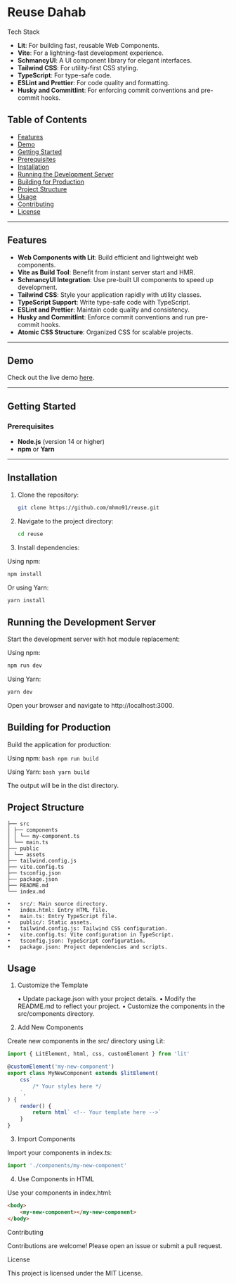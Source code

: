 # Reuse Dahab

Tech Stack

- **Lit**: For building fast, reusable Web Components.
- **Vite**: For a lightning-fast development experience.
- **SchmancyUI**: A UI component library for elegant interfaces.
- **Tailwind CSS**: For utility-first CSS styling.
- **TypeScript**: For type-safe code.
- **ESLint and Prettier**: For code quality and formatting.
- **Husky and Commitlint**: For enforcing commit conventions and pre-commit hooks.

## Table of Contents

- [Features](#features)
- [Demo](#demo)
- [Getting Started](#getting-started)
- [Prerequisites](#prerequisites)
- [Installation](#installation)
- [Running the Development Server](#running-the-development-server)
- [Building for Production](#building-for-production)
- [Project Structure](#project-structure)
- [Usage](#usage)
- [Contributing](#contributing)
- [License](#license)

---

## Features

- **Web Components with Lit**: Build efficient and lightweight web components.
- **Vite as Build Tool**: Benefit from instant server start and HMR.
- **SchmancyUI Integration**: Use pre-built UI components to speed up development.
- **Tailwind CSS**: Style your application rapidly with utility classes.
- **TypeScript Support**: Write type-safe code with TypeScript.
- **ESLint and Prettier**: Maintain code quality and consistency.
- **Husky and Commitlint**: Enforce commit conventions and run pre-commit hooks.
- **Atomic CSS Structure**: Organized CSS for scalable projects.

---

## Demo

Check out the live demo [here](https://reusedahab.netlify.app/).

---

## Getting Started

### Prerequisites

- **Node.js** (version 14 or higher)
- **npm** or **Yarn**

---

## Installation

1. Clone the repository:

   ```bash
   git clone https://github.com/mhmo91/reuse.git
   ```

2. Navigate to the project directory:

   ```bash
   cd reuse
   ```

3. Install dependencies:

Using npm:

```bash
npm install
```

Or using Yarn:

```bash
yarn install
```

## Running the Development Server

Start the development server with hot module replacement:

Using npm:

```bash
npm run dev
```

Using Yarn:

```bash
yarn dev
```

Open your browser and navigate to http://localhost:3000.

## Building for Production

Build the application for production:

Using npm: `bash npm run build`

Using Yarn: `bash yarn build`

The output will be in the dist directory.

## Project Structure

```
├── src
│ ├── components
│ │ └── my-component.ts
│ └── main.ts
├── public
│ └── assets
├── tailwind.config.js
├── vite.config.ts
├── tsconfig.json
├── package.json
├── README.md
└── index.md
```

    •	src/: Main source directory.
    •	index.html: Entry HTML file.
    •	main.ts: Entry TypeScript file.
    •	public/: Static assets.
    •	tailwind.config.js: Tailwind CSS configuration.
    •	vite.config.ts: Vite configuration in TypeScript.
    •	tsconfig.json: TypeScript configuration.
    •	package.json: Project dependencies and scripts.

## Usage

1. Customize the Template

   • Update package.json with your project details.
   • Modify the README.md to reflect your project.
   • Customize the components in the src/components directory.

2. Add New Components

Create new components in the src/ directory using Lit:

```ts
import { LitElement, html, css, customElement } from 'lit'

@customElement('my-new-component')
export class MyNewComponent extends $litElement(
	css`
		/* Your styles here */
	`,
) {
	render() {
		return html` <!-- Your template here -->`
	}
}
```

3. Import Components

Import your components in index.ts:

```ts
import './components/my-new-component'
```

4. Use Components in HTML

Use your components in index.html:

```html
<body>
	<my-new-component></my-new-component>
</body>
```

Contributing

Contributions are welcome! Please open an issue or submit a pull request.

License

This project is licensed under the MIT License.
